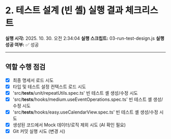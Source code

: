 # 2. 테스트 설계 (빈 셸) 실행 결과 체크리스트

**실행 시각:** 2025. 10. 30. 오전 2:34:04
**실행 스크립트:** 03-run-test-design.js
**실행 성공 여부:** ✅ 성공

---

## 역할 수행 점검

- [x] 최종 명세서 로드 시도
- [x] 타입 및 테스트 설정 컨텍스트 로드 시도
- [x] 'src/__tests__/unit/repeatUtils.spec.ts' 빈 테스트 셸 생성/수정 시도
- [x] 'src/__tests__/hooks/medium.useEventOperations.spec.ts' 빈 테스트 셸 생성/수정 시도
- [x] 'src/__tests__/hooks/easy.useCalendarView.spec.ts' 빈 테스트 셸 생성/수정 시도
- [x] 생성된 코드에서 Mock 데이터/로직 제외 시도 (AI 확인 필요)
- [x] Git 커밋 실행 시도 (변경 시)
